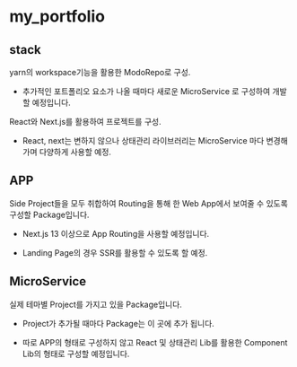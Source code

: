 # my_portfolio

## stack

yarn의 workspace기능을 활용한 ModoRepo로 구성.

- 추가적인 포트폴리오 요소가 나올 때마다 새로운 MicroService
로 구성하여 개발할 예정입니다.

React와 Next.js를 활용하여 프로젝트를 구성.

- React, next는 변하지 않으나 상태관리 라이브러리는 MicroService
마다 변경해가며 다양하게 사용할 예정.

## APP
Side Project들을 모두 취합하여 Routing을 통해 한 Web App에서 보여줄 수 있도록 구성할 Package입니다. 

- Next.js 13 이상으로 App Routing을 사용할 예정입니다.

- Landing Page의 경우 SSR를 활용할 수 있도록 할 예정.

## MicroService
실제 테마별 Project를 가지고 있을 Package입니다. 

- Project가 추가될 때마다 Package는 이 곳에 추가 됩니다.

- 따로 APP의 형태로 구성하지 않고 React 및 상태관리 Lib를 활용한 Component Lib의 형태로 구성할 예정입니다.
